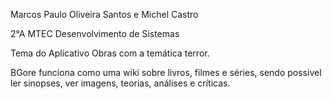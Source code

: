 Marcos Paulo Oliveira Santos e Michel Castro 

2°A MTEC Desenvolvimento de Sistemas

Tema do Aplicativo 
Obras com a temática terror.

 BGore funciona como uma wiki sobre livros, 
 filmes e séries, sendo possível ler sinopses, 
 ver imagens, teorias, análises e críticas.
